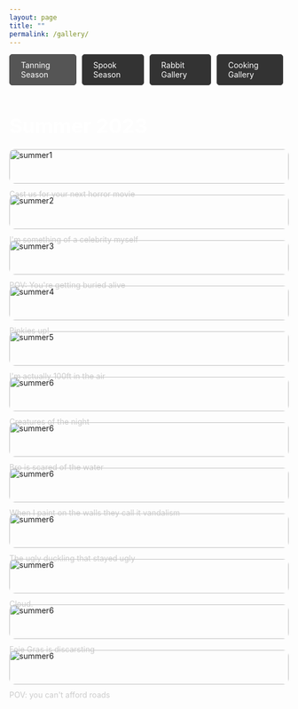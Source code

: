 ```yaml
---
layout: page
title: ""
permalink: /gallery/
---
```


<style>
  .gallery-title {
    font-size: 36px;
    margin-bottom: 20px;
    color: #fff;
  }

  .gallery-table {
    display: grid;
    grid-template-columns: repeat(auto-fill, minmax(300px, 1fr));
    gap: 20px;
    margin-top: 20px;
  }

  .gallery-image {
    width: 100%;
    border-radius: 10px;
  }

  .gallery-caption {
    font-size: 14px;
    margin-top: 10px;
    color: #ccc;
  }

  .tab-container {
    display: flex;
    justify-content: center;
    margin-bottom: 20px;
  }

  .tab {
    padding: 10px 20px;
    background-color: #333;
    color: #fff;
    border: 1px solid #444;
    border-radius: 5px;
    cursor: pointer;
    margin-right: 10px;
  }

  .tab.active {
    background-color: #555;
  }

  .gallery-container {
    display: none;
    margin-top: 20px;
  }

  .gallery-container.active {
    display: block;
  }

  @media (max-width: 768px) {
  .tab {
    margin-right: 5px;
    padding: 5px 10px;
    flex-wrap: wrap; 
  }
}
</style>

<div class="tab-container">
  <div class="tab active" onclick="showGallery('seasonal')">Tanning Season</div>
  <div class="tab" onclick="showGallery('spooky')">Spook Season</div>
  <div class="tab" onclick="showGallery('rabbit')">Rabbit Gallery</div>
  <div class="tab" onclick="showGallery('cooking')">Cooking Gallery</div>
</div>

<div class="gallery-container active" id="seasonal-gallery">
  <h1 class="gallery-title">Summer 2023</h1>
  <div class="gallery-table">
    <div>
      <img src="../assets/images/summer1.jpeg" alt="summer1" class="gallery-image">
      <p class="gallery-caption">Cast us for your next horror movie</p>
    </div>
    <div>
      <img src="../assets/images/summer2.jpg" alt="summer2" class="gallery-image">
      <p class="gallery-caption">I'm something of a celebrity myself</p>
    </div>
    <div>
      <img src="../assets/images/summer3.jpg" alt="summer3" class="gallery-image">
      <p class="gallery-caption">POV: You're getting buried alive</p>
    </div>
    <div>
      <img src="../assets/images/summer4.jpg" alt="summer4" class="gallery-image">
      <p class="gallery-caption">Pinkies up!</p>
    </div>
    <div>
      <img src="../assets/images/summer5.jpg" alt="summer5" class="gallery-image">
      <p class="gallery-caption">I'm actually 100ft in the air</p>
    </div>
    <div>
      <img src="../assets/images/summer6.jpg" alt="summer6" class="gallery-image">
      <p class="gallery-caption">Creatures of the night</p>
    </div>
    <div>
      <img src="../assets/images/summer7.jpg" alt="summer6" class="gallery-image">
      <p class="gallery-caption">Bro is scared of the water</p>
    </div>
        <div>
      <img src="../assets/images/summer8.jpg" alt="summer6" class="gallery-image">
      <p class="gallery-caption">When I paint on the walls they call it vandalism</p>
    </div>
    <div>
      <img src="../assets/images/summer9.jpg" alt="summer6" class="gallery-image">
      <p class="gallery-caption">The ugly duckling that stayed ugly</p>
    </div>
    <div>
      <img src="../assets/images/summer10.jpg" alt="summer6" class="gallery-image">
      <p class="gallery-caption">Cloud.</p>
    </div>
    <div>
      <img src="../assets/images/summer11.jpg" alt="summer6" class="gallery-image">
      <p class="gallery-caption">Foie Gras is discarsting</p>
    </div>
    <div>
      <img src="../assets/images/summer12.jpg" alt="summer6" class="gallery-image">
      <p class="gallery-caption">POV: you can't afford roads</p>
    </div>
    
  </div>
</div>

<div class="gallery-container" id="rabbit-gallery">
  <h1 class="gallery-title">Pudding the Rabbit</h1>
  <div class="gallery-table">
    <div>
      <img src="../assets/images/pudding1.png" alt="Pudding 1" class="gallery-image">
      <p class="gallery-caption">She smells but not sees</p>
    </div>
    <div>
      <img src="../assets/images/pudding2.png" alt="Pudding 2" class="gallery-image">
      <p class="gallery-caption">Tranformed into bread loaf</p>
    </div>
    <div>
      <img src="../assets/images/pudding3.png" alt="Pudding 3" class="gallery-image">
      <p class="gallery-caption">Pudding dreaming about bananas</p>
    </div>
    <div>
      <img src="../assets/images/pudding4.png" alt="Pudding 4" class="gallery-image">
      <p class="gallery-caption">She has woken from her slumber</p>
    </div>
    <div>
      <img src="../assets/images/pudding5.png" alt="Pudding 5" class="gallery-image">
      <p class="gallery-caption">Pudding picking the worst spot to lounge</p>
    </div>
    <div>
      <img src="../assets/images/pudding6.png" alt="Pudding 6" class="gallery-image">
      <p class="gallery-caption">Pudding stretching before the big game</p>
    </div>
    <div>
      <img src="../assets/images/pudding7.jpg" alt="Pudding" class="gallery-image">
      <p class="gallery-caption">On her way to hawaii</p>
    </div>
    <div>
      <img src="../assets/images/pudding8.jpg" alt="Pudding 6" class="gallery-image">
      <p class="gallery-caption">New friend!</p>
    </div>
    <div>
      <img src="../assets/images/pudding9.jpg" alt="Pudding 6" class="gallery-image">
      <p class="gallery-caption">Wearing a backpack</p>
    </div>
    <div>
      <img src="../assets/images/pudding10.jpg" alt="Pudding 6" class="gallery-image">
      <p class="gallery-caption">More flexible than me</p>
    </div>
    <div>
      <img src="../assets/images/pudding11.jpg" alt="Pudding 6" class="gallery-image">
      <p class="gallery-caption">Fort Night!</p>
    </div>
    <div>
      <img src="../assets/images/pudding12.jpg" alt="Pudding 6" class="gallery-image">
      <p class="gallery-caption">Checking out the new house</p>
    </div>
    
  </div>
</div>

<div class="gallery-container" id="cooking-gallery">
  <h1 class="gallery-title">Chef in Training</h1>
  <div class="gallery-table">
      <div>
      <img src="../assets/images/chef1.jpg" alt="Food 1" class="gallery-image">
      <p class="gallery-caption">Meatball[4][4]</p>
    </div>
    <div>
      <img src="../assets/images/chef2.jpg" alt="Food 1" class="gallery-image">
      <p class="gallery-caption">Comfort Food</p>
    </div>
    <div>
      <img src="../assets/images/chef3.jpg" alt="Food 1" class="gallery-image">
      <p class="gallery-caption">Pasta water = secret ingredient</p>
    </div>
    <div>
      <img src="../assets/images/chef4.jpg" alt="Food 1" class="gallery-image">
      <p class="gallery-caption">Unknown Spicyness</p>
    </div>
    <div>
      <img src="../assets/images/chef5.jpg" alt="Food 1" class="gallery-image">
      <p class="gallery-caption">Pineapple on pizza? Apple on pizza.</p>
    </div>
    <div>
      <img src="../assets/images/chef6.jpg" alt="Food 1" class="gallery-image">
      <p class="gallery-caption">No fish egg? Shreded carrots.</p>
    </div>
    <div>
      <img src="../assets/images/chef7.jpg" alt="Food 1" class="gallery-image">
      <p class="gallery-caption">Hola</p>
    </div>
    <div>
      <img src="../assets/images/chef8.jpg" alt="Food 1" class="gallery-image">
      <p class="gallery-caption">Messy</p>
    </div>
    <div>
      <img src="../assets/images/chef9.jpg" alt="Food 1" class="gallery-image">
      <p class="gallery-caption">Farmest Market Cheese ></p>
    </div>
    <div>
      <img src="../assets/images/chef10.jpg" alt="Food 1" class="gallery-image">
      <p class="gallery-caption">Calories Galore</p>
    </div>
    <div>
      <img src="../assets/images/chef11.jpg" alt="Food 1" class="gallery-image">
      <p class="gallery-caption">Chicken Thigh >> Breast</p>
    </div>
    <div>
      <img src="../assets/images/chef12.jpg" alt="Food 1" class="gallery-image">
      <p class="gallery-caption">Guess the incoming dish</p>
    </div>
    
  </div>
</div>

<div class="gallery-container" id="spooky-gallery">
  <h1 class="gallery-title">Fall 2023</h1>
  <div class="gallery-table">
    <div>
      <img src="../assets/images/spook1.jpg" alt="Spook 1" class="gallery-image">
      <p class="gallery-caption">Pumpkins</p>
    </div>
    <div>
      <img src="../assets/images/spook2.jpg" alt="Spook 1" class="gallery-image">
      <p class="gallery-caption">More Pumpkins</p>
    </div>
        <div>
      <img src="../assets/images/spook3.jpg" alt="Spook 1" class="gallery-image">
      <p class="gallery-caption">Even More Pumpkins</p>
    </div>
        <div>
      <img src="../assets/images/spook4.jpg" alt="Spook 1" class="gallery-image">
      <p class="gallery-caption">Even Even More Pumpkins</p>
    </div>
        <div>
      <img src="../assets/images/spook5.jpg" alt="Spook 1" class="gallery-image">
      <p class="gallery-caption">Even Even Even More Pumpkins</p>
    </div>
        <div>
      <img src="../assets/images/spook6.jpg" alt="Spook 1" class="gallery-image">
      <p class="gallery-caption">Rawr</p>
    </div>
        <div>
      <img src="../assets/images/spook7.jpg" alt="Spook 1" class="gallery-image">
      <p class="gallery-caption">Murder mystery</p>
    </div>
        <div>
      <img src="../assets/images/spook8.png" alt="Spook 1" class="gallery-image">
      <p class="gallery-caption">The Exorcist</p>
    </div>
        <div>
      <img src="../assets/images/spook9.jpg" alt="Spook 1" class="gallery-image">
      <p class="gallery-caption">How to eat 3 apples in parallel </p>
    </div>
        <div>
      <img src="../assets/images/spook10.jpg" alt="Spook 1" class="gallery-image">
      <p class="gallery-caption">UFO spotting</p>
    </div>
        <div>
      <img src="../assets/images/spook11.jpg" alt="Spook 1" class="gallery-image">
      <p class="gallery-caption">Tribe Leader Cao</p>
    </div>
        <div>
      <img src="../assets/images/spook12.jpg" alt="Spook 1" class="gallery-image">
      <p class="gallery-caption">Autumn Painting</p>
  </div> 
</div>

<script>
  function showGallery(galleryName) {
    const tabs = document.querySelectorAll('.tab');
    tabs.forEach(tab => tab.classList.remove('active'));

    const galleries = document.querySelectorAll('.gallery-container');
    galleries.forEach(gallery => gallery.classList.remove('active'));

    const selectedTab = document.querySelector(`[onclick="showGallery('${galleryName}')"]`);
    const selectedGallery = document.querySelector(`#${galleryName}-gallery`);

    selectedTab.classList.add('active');
    selectedGallery.classList.add('active');
  }
</script>
